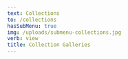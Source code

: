 ```yaml
---
text: Collections
to: /collections
hasSubMenu: true
img: /uploads/submenu-collections.jpg
verb: view
title: Collection Galleries
---
```


